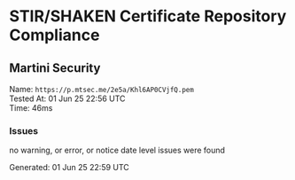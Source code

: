 # STIR/SHAKEN Certificate Repository Compliance

## Martini Security

Name: `https://p.mtsec.me/2e5a/Khl6AP0CVjfQ.pem`\
Tested At: 01 Jun 25 22:56 UTC\
Time: 46ms

### Issues

no warning, or error, or notice date level issues were found

Generated: 01 Jun 25 22:59 UTC